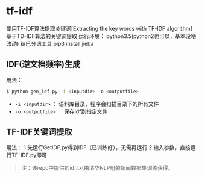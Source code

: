 # tf-idf
使用TF-IDF算法提取关键词[Extracting the key words with TF-IDF algorithm]
基于TD-IDF算法的关键词提取
运行环境：
python3.5(python2也可以，基本没啥改动)
结巴分词工具
pip3 install jieba


## IDF(逆文档频率)生成

用法：

```bash
$ python gen_idf.py -i <inputdir> -o <outputfile>
```

- `-i <inputdir>`   ： 语料库目录，程序会扫描目录下的所有文件
- `-o <outputfile>` ： 保存idf到指定文件

## TF-IDF关键词提取

用法：
1.先运行GetIDF.py得到IDF（已训练好），无需再运行
2.输入参数，直接运行TF-IDF.py即可

> 注：该repo中提供的idf.txt由清华NLP组的新闻数据集训练获得。
